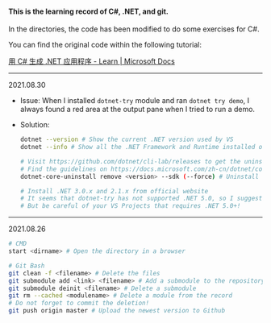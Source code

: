 #### This is the learning record of C#, .NET, and git. 

In the directories, the code has been modified to do some exercises for C#. 

You can find the original code within the following tutorial:

[用 C# 生成 .NET 应用程序 - Learn | Microsoft Docs](https://docs.microsoft.com/zh-cn/learn/paths/build-dotnet-applications-csharp/)

---

2021.08.30

* Issue: When I installed `dotnet-try` module and ran `dotnet try demo`, I always found a red area at the output pane when I tried to run a demo.

* Solution:

  ```bash
  dotnet --version # Show the current .NET version used by VS
  dotnet --info # Show all the .NET Framework and Runtime installed on the computer
  
  # Visit https://github.com/dotnet/cli-lab/releases to get the uninstall tool
  # Find the guidelines on https://docs.microsoft.com/zh-cn/dotnet/core/additional-tools/uninstall-tool?tabs=windows#step-3---uninstall-net-sdks-and-runtimes
  dotnet-core-uninstall remove <version> --sdk (--force) # Uninstall .NET
  
  # Install .NET 3.0.x and 2.1.x from official website
  # It seems that dotnet-try has not supported .NET 5.0, so I suggest uninstalling all the .NET 5.0+ versions. 
  # But be careful of your VS Projects that requires .NET 5.0+!
  ```

---

2021.08.26

```bash
# CMD
start <dirname> # Open the directory in a browser
```

``` bash
# Git Bash
git clean -f <filename> # Delete the files
git submodule add <link> <filename> # Add a submodule to the repository
git submodule deinit <filename> # Delete a submodule
git rm --cached <modulename> # Delete a module from the record
# Do not forget to commit the deletion!
git push origin master # Upload the newest version to Github
```

